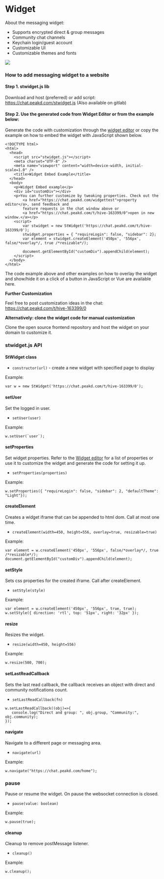 # Widget

About the messaging widget:

- Supports encrypted direct & group messages
- Community chat channels
- Keychain login/guest account
- Customizable UI
- Customizable themes and fonts

![](https://images.hive.blog/0x0/https://files.peakd.com/file/peakd-hive/mirafun/23t88FNztKaw7aqgvsomJ2sYxWk8c9bwzgkuXTznnkasRhe32319HHtgtqz16DN6JxAko.png)

### How to add messaging widget to a website

#### Step 1. stwidget.js lib

Download and host (preferred) or add script: https://chat.peakd.com/stwidget.js (Also available on gitlab)

#### Step 2. Use the generated code from Widget Editor or from the example below:

Generate the code with customization through the [widget editor](https://chat.peakd.com/widgeteditor) or copy the example on how to embed the widget with JavaScript shown below.

```
<!DOCTYPE html>
<html>
  <head>
    <script src="stwidget.js"></script>
    <meta charset="UTF-8" />
    <meta name="viewport" content="width=device-width, initial-scale=1.0" />
    <title>Widget Embed Example</title>
  </head>
  <body> 
    <p>Widget Embed example</p>
    <div id="customDiv"></div>
    <p>You can further customize by tweaking properties. Check out the 
        <a href="https://chat.peakd.com/widgettest">property editor</a>, send feedback and 
        feature requests in the chat window above or 
        <a href="https://chat.peakd.com/t/hive-163399/0">open in new window.</a></p>
    <script>
        var stwidget = new StWidget('https://chat.peakd.com/t/hive-163399/0');
        stwidget.properties = { "requireLogin": false, "sidebar": 2};    
        var element = stwidget.createElement('450px', '556px', false/*overlay*/, true /*resizable*/);

        document.getElementById("customDiv").appendChild(element);
    </script>
  </body>
</html>
```

The code example above and other examples on how to overlay the widget and show/hide it on a click of a button in JavaScript or Vue are available here.

**Further Customization**

Feel free to post customization ideas in the chat: https://chat.peakd.com/t/hive-163399/0

**Alternatively: clone the widget code for manual customization**

Clone the open source frontend repository and host the widget on your domain to customize it.

### stwidget.js API

#### StWidget class

- `constructor(url)` - create a new widget with specified page to display

Example:
```
var w = new StWidget('https://chat.peakd.com/t/hive-163399/0');
```

#### setUser

Set the logged in user.

- `setUser(user)`

Example:
```
w.setUser(`user`);
```

#### setProperties

Set widget properties. Refer to the [Widget editor](https://chat.peakd.com/widgeteditor) for a list of properties or use it to customize the widget and generate the code for setting it up.

- `setProperties(properties)`

Example:
```
w.setProperties({ "requireLogin": false, "sidebar": 2, "defaultTheme": "Light"});
```

#### createElement

Creates a widget iframe that can be appended to html dom. Call at most one time.

- `createElement(width=450, height=556, overlay=true, resizable=true)`

Example:
```
var element = w.createElement('450px', '556px', false/*overlay*/, true /*resizable*/);
document.getElementById("customDiv").appendChild(element);
```

#### setStyle

Sets css properties for the created iframe. Call after createElement.
- `setStyle(style)`

Example:
```
var element = w.createElement('450px', '556px', true, true);
w.setStyle({ direction: 'rtl', top: '51px', right: '32px' });
```

#### resize

Resizes the widget.

- `resize(width=450, height=556)`

Example:
```
w.resize(500, 700);
```

#### setLastReadCallback

Sets the last read callback, the callback receives an object with direct and community notifications count.

- `setLastReadCallback(fn)`

```
w.setLastReadCallback((obj)=>{
   console.log("Direct and group: ", obj.group, "Community:", obj.community);
});
```

#### navigate

Navigate to a different page or messaging area.

- `navigate(url)`

Example:
```
w.navigate("https://chat.peakd.com/home");
```

### pause

Pause or resume the widget. On pause the websocket connection is closed.

- `pause(value: boolean)`

Example:
```
w.pause(true);
```

#### cleanup

Cleanup to remove postMessage listener.

- `cleanup()`

Example:
```
w.cleanup();
```







